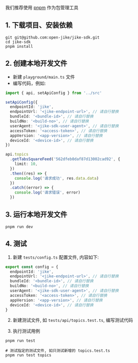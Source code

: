 我们推荐使用 [pnpm](https://github.com/pnpm/pnpm) 作为包管理工具

## 1. 下载项目、安装依赖

```shell
git git@github.com:open-jike/jike-sdk.git
cd jike-sdk
pnpm install
```

## 2. 创建本地开发文件

- 新建 `playground/main.ts` 文件
- 编写代码，例如:

```ts
import { api, setApiConfig } from '../src'

setApiConfig({
  endpointId: 'jike',
  endpointUrl: '<jike-endpoint-url>', // 请自行替换
  bundleId: '<bundle-id>', // 请自行替换
  buildNo: '<build-no>', // 请自行替换
  userAgent: '<jike-sdk-user-agent>', // 请自行替换
  accessToken: '<access-token>', // 请自行替换
  appVersion: '<app-version>', // 请自行替换
  deviceId: '<device-id>', // 请自行替换
})

api.topics
  .getTabsSquareFeed('562dfeb0daf87d13002cad92', {
    limit: 10,
  })
  .then((res) => {
    console.log('请求成功', res.data.data)
  })
  .catch((error) => {
    console.log('请求错误', error)
  })
```

## 3. 运行本地开发文件

```shell
pnpm run dev
```

## 4. 测试

1. 新建 `tests/config.ts` 配置文件, 内容如下:

```ts
export const config = {
  endpointId: 'jike',
  endpointUrl: '<jike-endpoint-url>', // 请自行替换
  bundleId: '<bundle-id>', // 请自行替换
  buildNo: '<build-no>', // 请自行替换
  userAgent: '<jike-sdk-user-agent>', // 请自行替换
  accessToken: '<access-token>', // 请自行替换
  appVersion: '<app-version>', // 请自行替换
  deviceId: '<device-id>', // 请自行替换
}
```

2. 新建测试文件, 如 `tests/api/topics.test.ts`, 编写测试代码

3. 执行测试用例

```shell
pnpm run test

# 测试指定的测试文件, 如只测试新增的 topics.test.ts
pnpm run test topics
```
